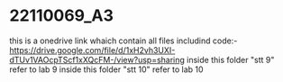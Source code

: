 # 22110069_A3

this is a onedrive link whaich contain all files includind code:- https://drive.google.com/file/d/1xH2vh3UXI-dTUv1VAOcpTScf1xXQcFM-/view?usp=sharing
inside this folder "stt 9" refer to lab 9
inside this folder "stt 10" refer to lab 10
